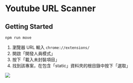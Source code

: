 # Youtube URL Scanner

## Getting Started

```shell
npm run move
```

1. 瀏覽器 URL 輸入 `chrome://extensions/`
2. 開啟「開發人員模式」
3. 按下「載入未封裝項目」
4. 找到該專案，在包含「static」資料夾的根目錄中按下「選取」

![](https://i.imgur.com/dEhlRj0.png)
